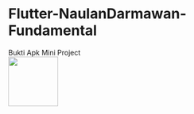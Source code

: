 # Flutter-NaulanDarmawan-Fundamental
Bukti Apk Mini Project
<br>
<img src="https://user-images.githubusercontent.com/128302252/227410910-32ca7cdd-7302-4590-a876-c99de5089b4e.jpeg" width="100" height="100">
